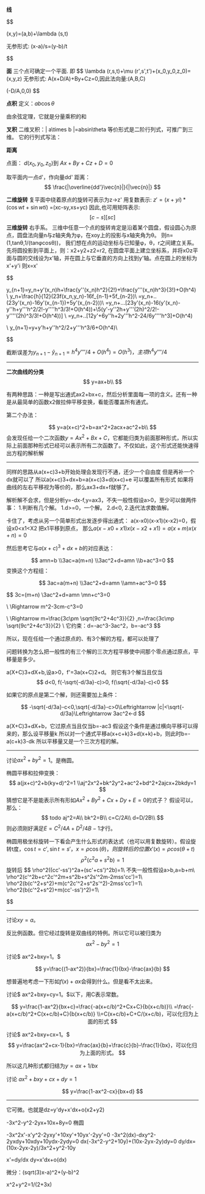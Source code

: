 **线**

$$

(x,y)=(a,b)+\lambda (s,t)

无参形式:
(x-a)/s=(y-b)/t

$$

**面**
三个点可确定一个平面.
即
$$
\lambda (r,s,t)+\mu (r',s',t')+(x_0,y_0,z_0)=(x,y,z)
无参形式:
A(x+D/A)+By+Cz=0,因此法向量:(A,B,C)

(-D/A,0,0)
$$

**点积**
定义：$a b \cos \theta$

由余弦定理，它就是分量乘积的和

**叉积**
二维叉积：| a\times b |=absin\theta
等价形式是二阶行列式，可推广到三维。
它的行列式写法：

**距离**

点面：
$d(x_0,y_0,z_0)$到 $Ax+By+Cz+D=0$

取平面内一点d'，作向量dd'
距离：
$$
\frac{|\overline{dd'}\vec{n}|}{|\vec{n}|}
$$



**二维旋转**
复平面中绕着原点的旋转可表示为z→z'
用复数表示: $z'=(x+yi) * (\cos wt+\sin wti)$ =(xc-sy,xs+yc)
因此,也可用矩阵表示:
$$
[c -s]
[s  c]
$$
**三维旋转**
右手系。
三维中任意一个点的旋转肯定是沿着某个圆盘，假设圆心为原点，圆盘法向量n与z轴夹角为φ，在xoy上的投影与x轴夹角为θ。
则n=(1,tanθ,1/(tanφcosθ))，
我们想在点的运动坐标与已知量φ，θ，r之间建立关系。
先将圆投影到平面上，则：x2+y2+z2=r2,
在圆盘平面上建立坐标系，并将xOz平面与圆的交线设为x'轴，并在圆上与它垂直的方向上找到y'轴。点在圆上的坐标为x'+y'i
则x=x'







$$

y_{n+1}=y_n+y'(x_n)h+\frac{y''(x_n)h^2}{2!}+\frac{y'''(x_n)h^3}{3!}+O(h^4)
\\
y_n+\frac{h}{12}(23f(x_n,y_n)-16f_{n-1}+5f_{n-2})\\
=y_n+..(23y'(x_n)-16y'(x_{n-1})+5y'(x_{n-2}))\\
=y_n+...[23y'(x_n)-16(y'(x_n)-y''h+y'''h^2/2!-y''''h^3/3!+O(h^4))+\\5(y'-y''2h+y'''(2h)^2/2!-y''''(2h)^3/3!+O(h^4))]
\\
=y_n+..[12y'+6y''h+2y'''h^2-24/6y''''h^3]+O(h^4)

\\
y_{n+1}=y+y'h+y''h^2/2+y'''h^3/6+O(h^4)\\


$$

截断误差为$y_{n+1}-\hat{y}_{n+1}=h^4y''''/4+O(h^4)=O(h^3)，主项h^4y''''/4$


---

**二次曲线的分类**
$$
y=ax+b\\
$$

有两种思路：一种是写出通式ax2+bx+c，然后分析里面每一项的含义。还有一种是从最简单的函数x2做拉伸平移变换，看能否覆盖所有通式。

第二个办法：

$$
y=a(x+c)^2+b=ax^2+2acx+ac^2+b\\
$$
会发现任给一个二次函数$y=Ax^2+Bx+C$，它都能归类为前面那种形式，所以实际上前面那种形式已经可以表示所有二次函数了。不仅如此，这个形式还能快速得出方程的解析解


---

同样的思路从a(x+c)3+b开始处理会发现行不通，还少一个自由度
但是再补一个dx就可以了
所以a(x+c)3+dx+b=a(x+c)3+d(x+c)+e 可以覆盖所有形式
如果将曲线的左右平移视为等价的，那么ax3+dx+f就够了。


解析解不会求，但是分析y=-dx-f,y=ax3，不失一般性假设a>0，至少可以做两件事：
    1.判断有几个解。
        1.d>=0，一个解。
        2.d<0,
    2.迭代法求数值解。


卡住了，考虑从另一个简单形式出发逐步得出通式：
a(x-x0)(x-x1)(x-x2)=0，假设x0<x1<X2
把x1平移到原点，
那么$a(x-x0+x1)x(x-x2+x1)=a(x+m)x(x+n)=0$

然后思考它与$a(x+c)^3+dx+b$的对应表达：

$$
amn=b
\\3ac=a(m+n)
\\3ac^2+d=amn
\\b+ac^3=0
$$
变换这个方程组：

$$
3ac=a(m+n)
\\3ac^2+d=amn
\\amn+ac^3=0
$$

$$
3c=(m+n)
\\3ac^2+d=amn
\\mn+c^3=0

\\ \Rightarrow m^2-3cm-c^3=0

\\ \Rightarrow m=\frac{3c\pm \sqrt{9c^2+4c^3}}{2}
,n=\frac{3c\mp \sqrt{9c^2+4c^3}}{2}
\\ 它约束：d=-ac^3-3ac^2，b=-ac^3
$$


所以，现在任给一个通过原点的、有3个解的方程，都可以处理了

问题转换为怎么把一般性的有三个解的三次方程平移使中间那个零点通过原点，平移量是多少。

a(X+C)3+dX+b,设a>0，f'=3a(x+C)2+d。
则它有3个解当且仅当
$$
d<0, f(-\sqrt{-d/3a}-c)>0, f(\sqrt{-d/3a}-c)<0
$$


如果它的原点是第二个解，则还需要加上条件：

$$
-\sqrt{-d/3a}-c<0,\sqrt{-d/3a}-c>0\Leftrightarrow |c|<\sqrt{-d/3a}\Leftrightarrow 3ac^2<-d
$$


a(X+C)3+dX+b，它过原点当且仅当b=-ac3
假设这个条件是通过横向平移可以得来的，那么设平移量k
所以对一个通式平移a(x+c+k)3+d(x+k)+b，则此时b=-a(c+k)3-dk
所以平移量又是一个三次方程的解。




---

讨论$ax^2+by^2=1$。是椭圆。

椭圆平移和拉伸变换：
$$
a(jx+c)^2+b(ky+d)^2=1
\\aj^2x^2+bk^2y^2+ac^2+bd^2+2ajcx+2bkdy=1
$$
猜想它是不是能表示所有形如$Ax^2+By^2+Cx+Dy+E=0$的式子？
假设可以，那么：
$$
todo
aj^2=A\\
bk^2=B\\
c=C/2A\\
d=D/2B\\
$$
则必须刚好满足$E=C^2/4A+D^2/4B-1$才行。


椭圆用极坐标旋转一下看会产生什么形式的表达式（也可以用复数旋转）。假设旋转t度，$\cos t=c',\sin t=s'$，$x=\rho\cos(\theta)，则旋转后的位置x'(x)=\rho cos(\theta+t)$
$$
\rho^2(c^2a+s^2b)=1
$$
旋转后
$$
\rho^2((cc'-ss')^2a+(sc'+cs')^2b)=1\\
不失一般性假设a>b,a=b+m\\
\rho^2(c'^2b+c^2c'^2m+s^2b+s^2s'^2m-2mss'cc')=1\\
\rho^2(b(c'^2+s^2)+m(c^2c'^2+s^2s'^2)-2mss'cc')=1\\
\rho^2(b(c'^2+s^2)+m(cc'-ss')^2)=1\\




$$

---

讨论$xy=a$。

反比例函数。但它经过旋转是双曲线的特例。所以它可以被归类为
$$
ax^2-by^2=1
$$

讨论$
ax^2+bxy=1。$

$$
y=\frac{(1-ax^2)}{bx}=\frac{1}{bx}-\frac{ax}{b}
$$

想普遍地考虑一下形如$f(x)+ax$会得到什么。但是看不太出来。


讨论$
ax^2+bxy+cy=1。$以下，用C表示常数。

$$
y=\frac{1-ax^2}{bx+c}=\frac{-a(x+c/b)^2+Cx+C}{b(x+c/b)}\\
=\frac{-a(x+c/b)^2+C(x+c/b)+C}{b(x+c/b)}
\\=C(x+c/b)+C+C/(x+c/b)，可以化归为上面的形式
$$



讨论$
ax^2+bxy+cx=1。$
$$
y=\frac{ax^2+cx-1}{bx}=\frac{ax}{b}+\frac{c}{b}-\frac{1}{bx}，可以化归为上面的形式。
$$

所以这几种形式都归结为$y=ax+1/bx$

讨论
$ax^2+bxy+cx+dy=1$


$$
y=\frac{1-ax^2-cx}{bx+d}
$$

---

它可微。也就是dz=y'dy+x'dx+o(x2+y2)

-3x^2-y^2-2yx+10x+8y=0 椭圆

-3x^2x'-x'y^2-2yxy'+10xy'+10yx'-2yy'=0
-3x^2(dx)-dxy^2-2yxdy+10xdy+10ydx-2ydy=0
dx(-3x^2-y^2+10y)+(10x-2yx-2y)dy=0
dy/dx=(10x-2yx-2y)/3x^2+y^2-10y

x'=dy/dx  dy=x'dx+o(dx)


微分：(sqrt(3)x-a)^2+(y-b)^2



x^2+y^2=1/(2+3x)
